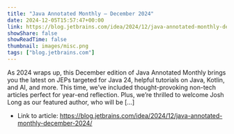 ```yaml
---
title: "Java Annotated Monthly – December 2024"
date: 2024-12-05T15:57:47+00:00
link: https://blog.jetbrains.com/idea/2024/12/java-annotated-monthly-december-2024/
showShare: false
showReadTime: false
thumbnail: images/misc.png
tags: ["blog.jetbrains.com"]
---
```

As 2024 wraps up, this December edition of Java Annotated Monthly brings you the latest on JEPs targeted for Java 24, helpful tutorials on Java, Kotlin, and AI, and more. This time, we’ve included thought-provoking non-tech articles perfect for year-end reflection. Plus, we’re thrilled to welcome Josh Long as our featured author, who will be […]

- Link to article: https://blog.jetbrains.com/idea/2024/12/java-annotated-monthly-december-2024/